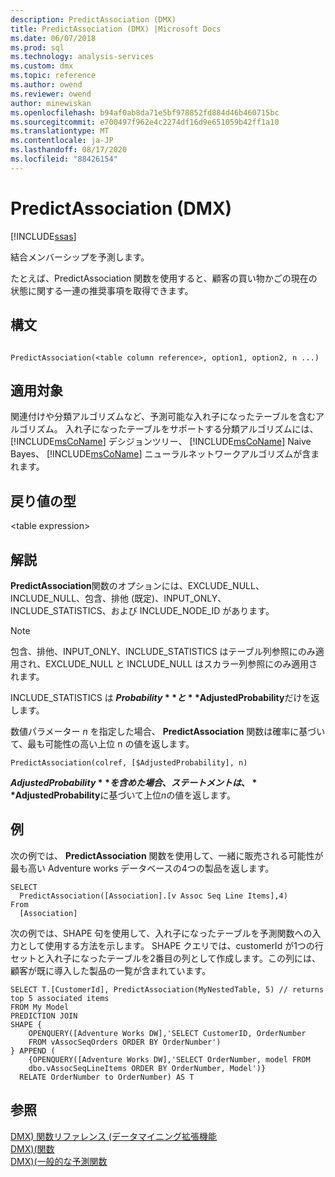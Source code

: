 ```yaml
---
description: PredictAssociation (DMX)
title: PredictAssociation (DMX) |Microsoft Docs
ms.date: 06/07/2018
ms.prod: sql
ms.technology: analysis-services
ms.custom: dmx
ms.topic: reference
ms.author: owend
ms.reviewer: owend
author: minewiskan
ms.openlocfilehash: b94af0ab8da71e5bf978852fd884d46b460715bc
ms.sourcegitcommit: e700497f962e4c2274df16d9e651059b42ff1a10
ms.translationtype: MT
ms.contentlocale: ja-JP
ms.lasthandoff: 08/17/2020
ms.locfileid: "88426154"
---
```

# <a name="predictassociation-dmx"></a>PredictAssociation (DMX)
[!INCLUDE[ssas](../includes/applies-to-version/ssas.md)]

  結合メンバーシップを予測します。  
  
たとえば、PredictAssociation 関数を使用すると、顧客の買い物かごの現在の状態に関する一連の推奨事項を取得できます。 
  
## <a name="syntax"></a>構文  
  
```  
  
PredictAssociation(<table column reference>, option1, option2, n ...)  
```  
  
## <a name="applies-to"></a>適用対象  
 関連付けや分類アルゴリズムなど、予測可能な入れ子になったテーブルを含むアルゴリズム。 入れ子になったテーブルをサポートする分類アルゴリズムには、 [!INCLUDE[msCoName](../includes/msconame-md.md)] デシジョンツリー、 [!INCLUDE[msCoName](../includes/msconame-md.md)] Naive Bayes、 [!INCLUDE[msCoName](../includes/msconame-md.md)] ニューラルネットワークアルゴリズムが含まれます。  
  
## <a name="return-type"></a>戻り値の型  
 \<table expression>  
  
## <a name="remarks"></a>解説  
 **PredictAssociation**関数のオプションには、EXCLUDE_NULL、INCLUDE_NULL、包含、排他 (既定)、INPUT_ONLY、INCLUDE_STATISTICS、および INCLUDE_NODE_ID があります。  
  
> [!NOTE]  
>  包含、排他、INPUT_ONLY、INCLUDE_STATISTICS はテーブル列参照にのみ適用され、EXCLUDE_NULL と INCLUDE_NULL はスカラー列参照にのみ適用されます。  
  
 INCLUDE_STATISTICS は **$Probability** と **$AdjustedProbability**だけを返します。  
  
 数値パラメーター *n* を指定した場合、 **PredictAssociation** 関数は確率に基づいて、最も可能性の高い上位 n の値を返します。  
  
```  
PredictAssociation(colref, [$AdjustedProbability], n)  
```  
  
 **$AdjustedProbability**を含めた場合、ステートメントは、 **$AdjustedProbability**に基づいて上位*n*の値を返します。  
  
## <a name="examples"></a>例  
 次の例では、 **PredictAssociation** 関数を使用して、一緒に販売される可能性が最も高い Adventure works データベースの4つの製品を返します。  
  
```  
SELECT  
  PredictAssociation([Association].[v Assoc Seq Line Items],4)  
From  
  [Association]  
```  
次の例では、SHAPE 句を使用して、入れ子になったテーブルを予測関数への入力として使用する方法を示します。 SHAPE クエリでは、customerId が1つの行セットと入れ子になったテーブルを2番目の列として作成します。この列には、顧客が既に導入した製品の一覧が含まれています。 

~~~~
SELECT T.[CustomerId], PredictAssociation(MyNestedTable, 5) // returns top 5 associated items
FROM My Model
PREDICTION JOIN
SHAPE {
    OPENQUERY([Adventure Works DW],'SELECT CustomerID, OrderNumber
    FROM vAssocSeqOrders ORDER BY OrderNumber')
} APPEND (
    {OPENQUERY([Adventure Works DW],'SELECT OrderNumber, model FROM 
    dbo.vAssocSeqLineItems ORDER BY OrderNumber, Model')}
  RELATE OrderNumber to OrderNumber) AS T
~~~~  

  
## <a name="see-also"></a>参照  
 [DMX&#41; 関数リファレンス &#40;データマイニング拡張機能](../dmx/data-mining-extensions-dmx-function-reference.md)   
 [DMX&#41;&#40;関数 ](../dmx/functions-dmx.md)   
 [DMX&#41;&#40;一般的な予測関数 ](../dmx/general-prediction-functions-dmx.md)  
  
  

